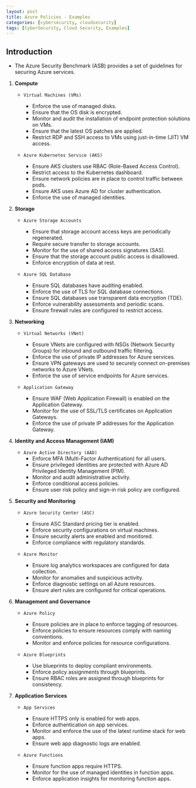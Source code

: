 ```yaml
---
layout: post
title: Azure Policies - Examples
categories: [cybersecurity, cloudsecurity]
tags: [CyberSecurity, Cloud Security, Examples]
---
```


## Introduction
- The Azure Security Benchmark (ASB) provides a set of guidelines for securing Azure services.

1. **Compute**

   - `Virtual Machines (VMs)`
      + Enforce the use of managed disks.
      + Ensure that the OS disk is encrypted.
      + Monitor and audit the installation of endpoint protection solutions on VMs.
      + Ensure that the latest OS patches are applied.
      + Restrict RDP and SSH access to VMs using just-in-time (JIT) VM access.

   - `Azure Kubernetes Service (AKS)`
      + Ensure AKS clusters use RBAC (Role-Based Access Control).
      + Restrict access to the Kubernetes dashboard.
      + Ensure network policies are in place to control traffic between pods.
      + Ensure AKS uses Azure AD for cluster authentication.
      + Enforce the use of managed identities.

2. **Storage**

   - `Azure Storage Accounts`
      + Ensure that storage account access keys are periodically regenerated.
      + Require secure transfer to storage accounts.
      + Monitor for the use of shared access signatures (SAS).
      + Ensure that the storage account public access is disallowed.
      + Enforce encryption of data at rest.

   - `Azure SQL Database`
      + Ensure SQL databases have auditing enabled.
      + Enforce the use of TLS for SQL database connections.
      + Ensure SQL databases use transparent data encryption (TDE).
      + Enforce vulnerability assessments and periodic scans.
      + Ensure firewall rules are configured to restrict access.

3. **Networking**

   - `Virtual Networks (VNet)`
      + Ensure VNets are configured with NSGs (Network Security Groups) for inbound and outbound traffic filtering.
      + Enforce the use of private IP addresses for Azure services.
      + Ensure VPN gateways are used to securely connect on-premises networks to Azure VNets.
      + Enforce the use of service endpoints for Azure services.

   - `Application Gateway`
      + Ensure WAF (Web Application Firewall) is enabled on the Application Gateway.
      + Monitor for the use of SSL/TLS certificates on Application Gateways.
      + Enforce the use of private IP addresses for the Application Gateway.

4. **Identity and Access Management (IAM)**

   - `Azure Active Directory (AAD)`
      + Enforce MFA (Multi-Factor Authentication) for all users.
      + Ensure privileged identities are protected with Azure AD Privileged Identity Management (PIM).
      + Monitor and audit administrative activity.
      + Enforce conditional access policies.
      + Ensure user risk policy and sign-in risk policy are configured.

5. **Security and Monitoring**

   - `Azure Security Center (ASC)`
      + Ensure ASC Standard pricing tier is enabled.
      + Enforce security configurations on virtual machines.
      + Ensure security alerts are enabled and monitored.
      + Enforce compliance with regulatory standards.

   - `Azure Monitor`
      + Ensure log analytics workspaces are configured for data collection.
      + Monitor for anomalies and suspicious activity.
      + Enforce diagnostic settings on all Azure resources.
      + Ensure alert rules are configured for critical operations.

6. **Management and Governance**

   - `Azure Policy`
      + Ensure policies are in place to enforce tagging of resources.
      + Enforce policies to ensure resources comply with naming conventions.
      + Monitor and enforce policies for resource configurations.

   - `Azure Blueprints`
      + Use blueprints to deploy compliant environments.
      + Enforce policy assignments through blueprints.
      + Ensure RBAC roles are assigned through blueprints for consistency.

7. **Application Services**

   - `App Services`
      + Ensure HTTPS only is enabled for web apps.
      + Enforce authentication on app services.
      + Monitor and enforce the use of the latest runtime stack for web apps.
      + Ensure web app diagnostic logs are enabled.

   - `Azure Functions`
      + Ensure function apps require HTTPS.
      + Monitor for the use of managed identities in function apps.
      + Enforce application insights for monitoring function apps.
   